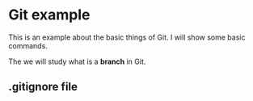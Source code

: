 # Git example

This is an example about the basic things of Git. I will show some basic commands.

The we will study what is a **branch** in Git.

## .gitignore file
